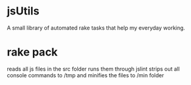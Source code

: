 jsUtils
===========
A small library of automated rake tasks that help my everyday working.

rake pack
=========
reads all js files in the src folder
runs them through jslint
strips out all console commands to /tmp
and minifies the files to /min folder
